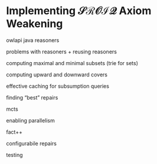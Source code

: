 # Implementing $\mathcal{SROIQ}$ Axiom Weakening

owlapi java reasoners

problems with reasoners + reusing reasoners

computing maximal and minimal subsets (trie for sets)

computing upward and downward covers

effective caching for subsumption queries

finding “best” repairs

mcts

enabling parallelism

fact++

configurabile repairs

testing
